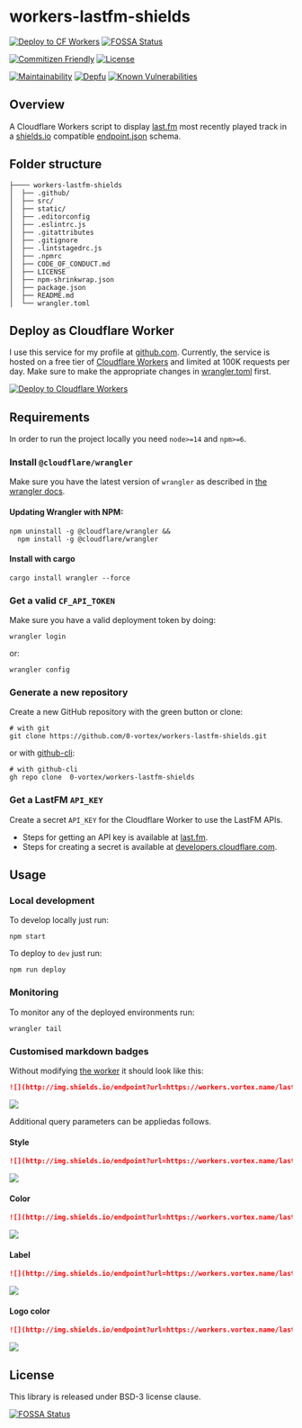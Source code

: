 # workers-lastfm-shields

[![Deploy to CF Workers](https://github.com/0-vortex/workers-lastfm-shields/workflows/Deploy%20to%20CF%20Workers/badge.svg)](https://github.com/0-vortex/workers-lastfm-shields/actions?query=workflow%3A%22Deploy+to+CF+Workers%22)
 [![FOSSA Status](https://app.fossa.com/api/projects/git%2Bgithub.com%2F0-vortex%2Fworkers-lastfm-shields.svg?type=shield)](https://app.fossa.com/projects/git%2Bgithub.com%2F0-vortex%2Fworkers-lastfm-shields?ref=badge_shield)

[![Commitizen Friendly](https://img.shields.io/badge/commitizen-friendly-brightgreen.svg)](http://commitizen.github.io/cz-cli/)
 [![License](https://img.shields.io/github/license/0-vortex/workers-lastfm-shields)](./LICENSE)

[![Maintainability](https://api.codeclimate.com/v1/badges/61fe62f7c3b6394bd344/maintainability)](https://codeclimate.com/github/0-vortex/workers-lastfm-shields/maintainability)
 [![Depfu](https://badges.depfu.com/badges/9f9ccdbef5e16341505ebb914abfcc1b/overview.svg)](https://depfu.com/github/0-vortex/workers-lastfm-shields?project_id=17814)
 [![Known Vulnerabilities](https://snyk.io/test/github/0-vortex/workers-lastfm-shields/badge.svg?targetFile=package.json)](https://snyk.io/test/github/0-vortex/workers-lastfm-shields?targetFile=package.json)

## Overview

A Cloudflare Workers script to display [last.fm](https://www.last.fm/user/zero-vortex) most recently played track in a [shields.io](https://shields.io/endpoint) compatible [endpoint.json](https://workers.vortex.name/lastfm/endpoint.json) schema. 

## Folder structure

```
├──── workers-lastfm-shields
│  ├── .github/
│  ├── src/
│  ├── static/
│  ├── .editorconfig
│  ├── .eslintrc.js
│  ├── .gitattributes
│  ├── .gitignore
│  ├── .lintstagedrc.js
│  ├── .npmrc
│  ├── CODE_OF_CONDUCT.md
│  ├── LICENSE
│  ├── npm-shrinkwrap.json
│  ├── package.json
│  ├── README.md
│  └── wrangler.toml
```

##  Deploy as Cloudflare Worker

I use this service for my profile at [github.com](https://github.com/0-vortex). Currently, the service is hosted on a free tier of [Cloudflare Workers](https://workers.cloudflare.com/) and limited at 100K requests per day.
Make sure to make the appropriate changes in [wrangler.toml](./wrangler.toml) first.

[![Deploy to Cloudflare Workers](https://deploy.workers.cloudflare.com/button)](https://deploy.workers.cloudflare.com/?url=https://github.com/abskmj/badges-lastfm)

## Requirements

In order to run the project locally you need ``node>=14`` and ``npm>=6``. 

### Install ``@cloudflare/wrangler``

Make sure you have the latest version of ``wrangler`` as described in [the wrangler docs](https://developers.cloudflare.com/workers/cli-wrangler/install-update).

#### Updating Wrangler with NPM:

```shell
npm uninstall -g @cloudflare/wrangler && 
  npm install -g @cloudflare/wrangler 
```

#### Install with cargo

```shell
cargo install wrangler --force
```

### Get a valid ``CF_API_TOKEN``

Make sure you have a valid deployment token by doing: 

```shell
wrangler login 
```

or:

```shell
wrangler config 
```

### Generate a new repository

Create a new GitHub repository with the green button or clone:

```shell
# with git
git clone https://github.com/0-vortex/workers-lastfm-shields.git
```

or with [github-cli](https://cli.github.com):

```shell
# with github-cli
gh repo clone  0-vortex/workers-lastfm-shields
```

### Get a LastFM ``API_KEY``

Create a secret ``API_KEY`` for the Cloudflare Worker to use the LastFM APIs.

- Steps for getting an API key is available at [last.fm](https://www.last.fm/api/account/create).
- Steps for creating a secret is available at [developers.cloudflare.com](https://developers.cloudflare.com/workers/platform/environments#environment-variables).

## Usage

### Local development

To develop locally just run:

```shell
npm start
```

To deploy to ``dev`` just run:

```shell
npm run deploy
```

### Monitoring

To monitor any of the deployed environments run:

```shell
wrangler tail
```

### Customised markdown badges

Without modifying [the worker](./src/index.js) it should look like this:

```markdown
![](http://img.shields.io/endpoint?url=https://workers.vortex.name/lastfm/endpoint.json)
```

![](http://img.shields.io/endpoint?url=https://workers.vortex.name/lastfm/endpoint.json)

Additional query parameters can be appliedas follows.

#### Style

```markdown
![](http://img.shields.io/endpoint?url=https://workers.vortex.name/lastfm/endpoint.json&style=flat)
```

![](http://img.shields.io/endpoint?url=https://workers.vortex.name/lastfm/endpoint.json&style=flat)

#### Color

```markdown
![](http://img.shields.io/endpoint?url=https://workers.vortex.name/lastfm/endpoint.json&color=green)
```

![](http://img.shields.io/endpoint?url=https://workers.vortex.name/lastfm/endpoint.json&color=green)

#### Label

```markdown
![](http://img.shields.io/endpoint?url=https://workers.vortex.name/lastfm/endpoint.json&label=Recently%20Played)
```

![](http://img.shields.io/endpoint?url=https://workers.vortex.name/lastfm/endpoint.json&label=Recently%20Played)

#### Logo color

```markdown
![](http://img.shields.io/endpoint?url=https://workers.vortex.name/lastfm/endpoint.json&logoColor=green)
```

![](http://img.shields.io/endpoint?url=https://workers.vortex.name/lastfm/endpoint.json&logoColor=green)

## License

This library is released under BSD-3 license clause.

[![FOSSA Status](https://app.fossa.com/api/projects/git%2Bgithub.com%2F0-vortex%2Fworkers-lastfm-shields.svg?type=large)](https://app.fossa.com/projects/git%2Bgithub.com%2F0-vortex%2Fworkers-lastfm-shields?ref=badge_large)
